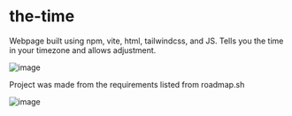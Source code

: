 # the-time

Webpage built using npm, vite, html, tailwindcss, and JS. Tells you the time in your timezone and allows adjustment.

![image](https://github.com/user-attachments/assets/7ca18f8e-3e27-42dc-a084-ec21ef1c5010)

Project was made from the requirements listed from roadmap.sh

![image](https://github.com/user-attachments/assets/8c443d63-8470-49c4-bcf8-4eee44ff28e5)

